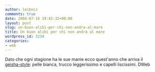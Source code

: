 ```yaml
---
author: leibniz
comments: true
date: 2004-07-16 19:42:32+00:00
layout: post
slug: un-buon-alibi-per-chi-non-andra-al-mare
title: Un buon alibi per chi non andrà al mare
wordpress_id: 3234
categories:
- web
---
```


Dato che ogni stagione ha le sue manie ecco quest'anno che arriva il [geisha-style](http://www.dweb.repubblica.it/dweb2/dettaglio.jsp?id=760781&s=fitness): pelle bianca, trucco leggerissimo e capelli liscissimi.
DWeb
